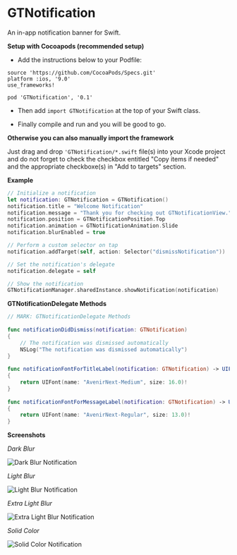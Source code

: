 # GTNotification
An in-app notification banner for Swift.

**Setup with Cocoapods (recommended setup)**

- Add the instructions below to your Podfile:

```
source 'https://github.com/CocoaPods/Specs.git'
platform :ios, '9.0'
use_frameworks!

pod 'GTNotification', '0.1'
```

- Then add ```import GTNotification``` at the top of your Swift class.

- Finally compile and run and you will be good to go.

**Otherwise you can also manually import the framework**

Just drag and drop ```'GTNotification/*.swift``` file(s) into your Xcode project and do not forget to check the checkbox entitled "Copy items if needed" and the appropriate checkboxe(s) in "Add to targets" section.

**Example**

``` swift
// Initialize a notification
let notification: GTNotification = GTNotification()
notification.title = "Welcome Notification"
notification.message = "Thank you for checking out GTNotificationView."
notification.position = GTNotificationPosition.Top
notification.animation = GTNotificationAnimation.Slide
notification.blurEnabled = true

// Perform a custom selector on tap
notification.addTarget(self, action: Selector("dismissNotification"))

// Set the notification's delegate
notification.delegate = self

// Show the notification
GTNotificationManager.sharedInstance.showNotification(notification)
```

**GTNotificationDelegate Methods**
```swift
// MARK: GTNotificationDelegate Methods
    
func notificationDidDismiss(notification: GTNotification)
{
    // The notification was dismissed automatically
    NSLog("The notification was dismissed automatically")
}
    
func notificationFontForTitleLabel(notification: GTNotification) -> UIFont
{
    return UIFont(name: "AvenirNext-Medium", size: 16.0)!
}
    
func notificationFontForMessageLabel(notification: GTNotification) -> UIFont
{
    return UIFont(name: "AvenirNext-Regular", size: 13.0)!
}
```

**Screenshots**

*Dark Blur*

![Dark Blur Notification](https://raw.githubusercontent.com/MathieuWhite/GTNotification/screenshots/Screenshots/Dark%20Blur.png)

*Light Blur*

![Light Blur Notification](https://raw.githubusercontent.com/MathieuWhite/GTNotification/screenshots/Screenshots/Light%20Blur.png)

*Extra Light Blur*

![Extra Light Blur Notification](https://raw.githubusercontent.com/MathieuWhite/GTNotification/screenshots/Screenshots/Extra%20Light%20Blur.png)

*Solid Color*

![Solid Color Notification](https://raw.githubusercontent.com/MathieuWhite/GTNotification/screenshots/Screenshots/Solid%20Color.png)
